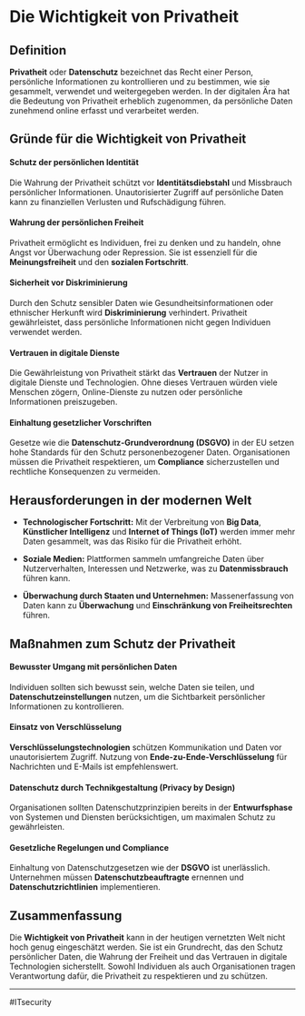 # Die Wichtigkeit von Privatheit

## Definition

**Privatheit** oder **Datenschutz** bezeichnet das Recht einer Person, persönliche Informationen zu kontrollieren und zu bestimmen, wie sie gesammelt, verwendet und weitergegeben werden. 
In der digitalen Ära hat die Bedeutung von Privatheit erheblich zugenommen, da persönliche Daten zunehmend online erfasst und verarbeitet werden.

## Gründe für die Wichtigkeit von Privatheit

#### Schutz der persönlichen Identität

Die Wahrung der Privatheit schützt vor **Identitätsdiebstahl** und Missbrauch persönlicher Informationen. Unautorisierter Zugriff auf persönliche Daten kann zu finanziellen Verlusten und Rufschädigung führen.

#### Wahrung der persönlichen Freiheit

Privatheit ermöglicht es Individuen, frei zu denken und zu handeln, ohne Angst vor Überwachung oder Repression. Sie ist essenziell für die **Meinungsfreiheit** und den **sozialen Fortschritt**.

#### Sicherheit vor Diskriminierung

Durch den Schutz sensibler Daten wie Gesundheitsinformationen oder ethnischer Herkunft wird **Diskriminierung** verhindert. Privatheit gewährleistet, dass persönliche Informationen nicht gegen Individuen verwendet werden.

#### Vertrauen in digitale Dienste

Die Gewährleistung von Privatheit stärkt das **Vertrauen** der Nutzer in digitale Dienste und Technologien. Ohne dieses Vertrauen würden viele Menschen zögern, Online-Dienste zu nutzen oder persönliche Informationen preiszugeben.

#### Einhaltung gesetzlicher Vorschriften

Gesetze wie die **Datenschutz-Grundverordnung (DSGVO)** in der EU setzen hohe Standards für den Schutz personenbezogener Daten. Organisationen müssen die Privatheit respektieren, um **Compliance** sicherzustellen und rechtliche Konsequenzen zu vermeiden.

## Herausforderungen in der modernen Welt

- **Technologischer Fortschritt:** Mit der Verbreitung von **Big Data**, **Künstlicher Intelligenz** und **Internet of Things (IoT)** werden immer mehr Daten gesammelt, was das Risiko für die Privatheit erhöht.

- **Soziale Medien:** Plattformen sammeln umfangreiche Daten über Nutzerverhalten, Interessen und Netzwerke, was zu **Datenmissbrauch** führen kann.

- **Überwachung durch Staaten und Unternehmen:** Massenerfassung von Daten kann zu **Überwachung** und **Einschränkung von Freiheitsrechten** führen.

## Maßnahmen zum Schutz der Privatheit

#### Bewusster Umgang mit persönlichen Daten

Individuen sollten sich bewusst sein, welche Daten sie teilen, und **Datenschutzeinstellungen** nutzen, um die Sichtbarkeit persönlicher Informationen zu kontrollieren.

#### Einsatz von Verschlüsselung

**Verschlüsselungstechnologien** schützen Kommunikation und Daten vor unautorisiertem Zugriff. Nutzung von **Ende-zu-Ende-Verschlüsselung** für Nachrichten und E-Mails ist empfehlenswert.

#### Datenschutz durch Technikgestaltung (Privacy by Design)

Organisationen sollten Datenschutzprinzipien bereits in der **Entwurfsphase** von Systemen und Diensten berücksichtigen, um maximalen Schutz zu gewährleisten.

#### Gesetzliche Regelungen und Compliance

Einhaltung von Datenschutzgesetzen wie der **DSGVO** ist unerlässlich. Unternehmen müssen **Datenschutzbeauftragte** ernennen und **Datenschutzrichtlinien** implementieren.

## Zusammenfassung

Die **Wichtigkeit von Privatheit** kann in der heutigen vernetzten Welt nicht hoch genug eingeschätzt werden. Sie ist ein Grundrecht, das den Schutz persönlicher Daten, die Wahrung der Freiheit und das Vertrauen in digitale Technologien sicherstellt. Sowohl Individuen als auch Organisationen tragen Verantwortung dafür, die Privatheit zu respektieren und zu schützen.

---

#ITsecurity

